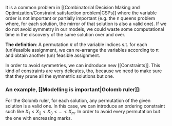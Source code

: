 It is a common problem in [[Combinatorial Decision Making and Optimization/Constraint satisfaction problem|CSPs]] where the variable order is not important or partially important (e.g. the n queens problem where, for each solution, the mirror of that solution is also a valid one). If we do not avoid symmetry in our models, we could waste some computational time in the discovery of the same solution over and over.

__The definition__:
A permutation $\pi$ of the variable indices s.t. for each (un)feasible assignment, we can re-arrange the variables according to π and obtain another (un) feasible assignment.

In order to avoid symmetries, we can indroduce new [[Constraints]]. This kind of constraints are very delicates, tho, because we need to make sure that they prune all the symmetric solutions but one.

### An example, [[Modelling is important|Golomb ruler]]:

For the Golomb ruler, for each solution, any permutation of the given solution is a valid one.
In this case, we can introduce an ordering constraint such like $X_1 < X_2 < X_3 < \dots < X_m$. In order to avoid every permutation but the one with encreasing marks.